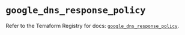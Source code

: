 # `google_dns_response_policy`

Refer to the Terraform Registry for docs: [`google_dns_response_policy`](https://registry.terraform.io/providers/hashicorp/google/6.47.0/docs/resources/dns_response_policy).
